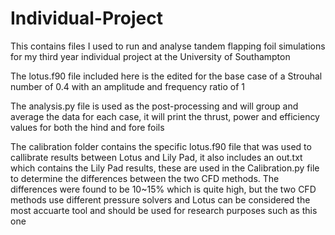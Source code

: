 # Individual-Project
This contains files I used to run and analyse tandem flapping foil simulations for my third year individual project at the University of Southampton


The lotus.f90 file included here is the edited for the base case of a Strouhal number of 0.4 with an amplitude and frequency ratio of 1

The analysis.py file is used as the post-processing and will group and average the data for each case, it will print the thrust, power and efficiency values for both the hind and fore foils

The calibration folder contains the specific lotus.f90 file that was used to callibrate results between Lotus and Lily Pad, it also includes an out.txt which contains the Lily Pad results, these are used in the Calibration.py file to determine the differences between the two CFD methods.
The differences were found to be 10~15% which is quite high, but the two CFD methods use different pressure solvers and Lotus can be considered the most accuarte tool and should be used for research purposes such as this one
